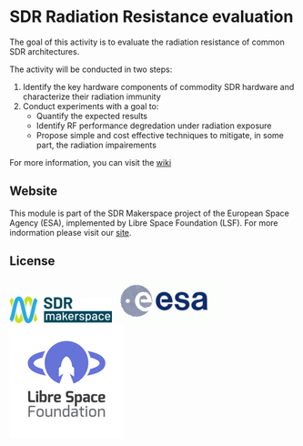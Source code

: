 # SDR Radiation Resistance evaluation

The goal of this activity is to evaluate the radiation resistance of common SDR architectures. 

The activity will be conducted in two steps:
1. Identify the key hardware components of commodity SDR hardware and characterize their radiation immunity
2. Conduct experiments with a goal to:
    - Quantify the expected results 
    - Identify RF performance degredation under radiation exposure 
    - Propose simple and cost effective techniques to mitigate, in some part, the radiation impairements

For more information, you can visit the [wiki](https://gitlab.com/librespacefoundation/sdrmakerspace/radtest/wikis/home)

## Website
This module is part of the SDR Makerspace project of the European Space Agency (ESA),
implemented by Libre Space Foundation (LSF).
For more indormation please visit our [site](https://libre.space).

## License

![ESA SDR Makerspace Activity](wiki/image.png) 
![ESA](wiki/image2.png)
![Libre Space Foundation](wiki/image3.png)   
